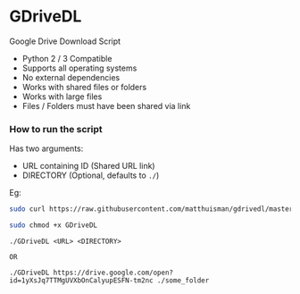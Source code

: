 # GDriveDL

Google Drive Download Script

-   Python 2 / 3 Compatible
-   Supports all operating systems
-   No external dependencies
-   Works with shared files or folders
-   Works with large files
-   Files / Folders must have been shared via link

### How to run the script

Has two arguments:

-   URL containing ID (Shared URL link)
-   DIRECTORY (Optional, defaults to `./`)

Eg:

```bash
sudo curl https://raw.githubusercontent.com/matthuisman/gdrivedl/master/gdrivedl.py --output GDriveDL

sudo chmod +x GDriveDL
```

```
./GDriveDL <URL> <DIRECTORY>

OR

./GDriveDL https://drive.google.com/open?id=1yXsJq7TTMgUVXbOnCalyupESFN-tm2nc ./some_folder
```
